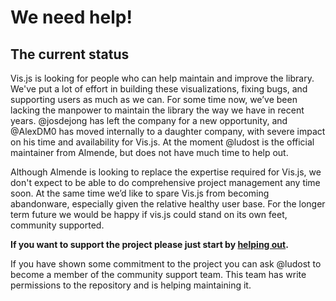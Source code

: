# We need help!

## The current status

Vis.js is looking for people who can help maintain and improve the library. We've put a lot of effort in building these visualizations, fixing bugs, and supporting users as much as we can. For some time now, we’ve been lacking the manpower to maintain the library the way we have in recent years. @josdejong has left the company for a new opportunity, and @AlexDM0 has moved internally to a daughter company, with severe impact on his time and availability for Vis.js. At the moment @ludost is the official maintainer from Almende, but does not have much time to help out.

Although Almende is looking to replace the expertise required for Vis.js, we don't expect to be able to do comprehensive project management any time soon. At the same time we’d like to spare Vis.js from becoming abandonware, especially given the relative healthy user base. For the longer term future we would be happy if vis.js could stand on its own feet, community supported.

**If you want to support the project please just start by [helping out](./how_to_help.md).**

If you have shown some commitment to the project you can ask @ludost to become a member of the community support team. This team has write permissions to the repository and is helping maintaining it.
